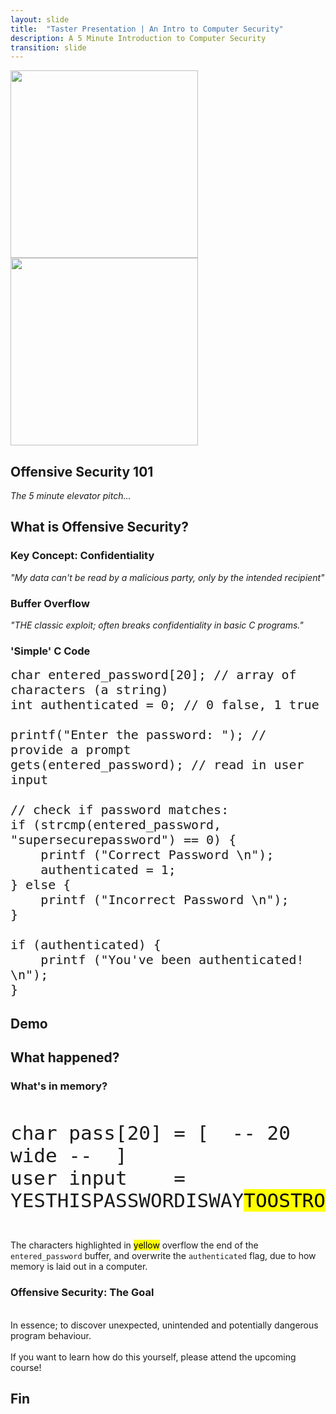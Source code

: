 ```yaml
---
layout: slide
title:  "Taster Presentation | An Intro to Computer Security"
description: A 5 Minute Introduction to Computer Security
transition: slide
---
```


<section>

<img  width="300px" src="{{site.baseurl}}/assets/images/code_academy.png">

<img width="300px" src="{{site.baseurl}}/assets/images/kali.png">

<h2> Offensive Security 101</h2>

<p><i>The 5 minute elevator pitch...</i></p>

</section>

<section data-markdown>

## What is Offensive Security?

</section>

<section data-markdown>

### Key Concept: Confidentiality

_"My data can't be read by a malicious party, only by the intended recipient"_

</section>

<section data-markdown>

### Buffer Overflow

_"THE classic exploit; often breaks confidentiality in basic C programs."_

</section>

<section>

<h3>'Simple' C Code</h3>

<pre><code small style="font-size: 20px;" data-noescape class="C"><span class="fragment">char entered_password[20]; // array of characters (a string)
int authenticated = 0; // 0 false, 1 true</span>

<span class="fragment">printf("Enter the password: "); // provide a prompt</span>
<span class="fragment">gets(entered_password); // read in user input</span>

<span class="fragment">// check if password matches:
if (strcmp(entered_password, "supersecurepassword") == 0) {
    printf ("Correct Password \n");
    authenticated = 1;
}</span> <span class="fragment">else {
    printf ("Incorrect Password \n");
}</span>

<span class="fragment">if (authenticated) {
    printf ("You've been authenticated! \n");
}</span>
</code></pre> 
</section>

<section data-markdown>

## Demo

</section>

<section data-markdown>

## What happened?

</section>

<section>

<h3> What's in memory? </h3>

<br>
<pre><code large style="font-size: 31px;" data-noescape class="nohighlight">char pass[20] = [  -- 20  wide --  ]
user input    = YESTHISPASSWORDISWAY<mark>TOOSTRONG</mark>
</code></pre> 
<br>
<p align='left'>The characters highlighted in <mark>yellow</mark> overflow the end of the <code>entered_password</code> buffer, and overwrite the <code>authenticated</code> flag, due to how memory is laid out in a computer.</p>
</section>

<section>

<h3> Offensive Security: The Goal </h3>
<p align='left'>
<br>
In essence; to discover unexpected, unintended and potentially dangerous program behaviour.  
<br>
<br>
If you want to learn how do this yourself, please attend the upcoming course!
</p>
</section>

<section data-markdown>

## Fin

</section>


